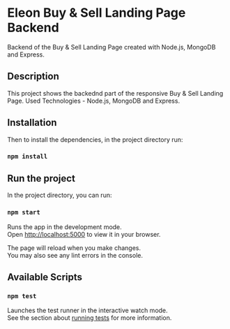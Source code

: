 # Eleon Buy & Sell Landing Page Backend

Backend of the Buy & Sell Landing Page created with Node.js, MongoDB and Express.

## Description

This project shows the backednd part of the responsive Buy & Sell Landing Page.
Used Technologies - Node.js, MongoDB and Express.

## Installation

Then to install the dependencies, in the project directory run: 

### `npm install`

## Run the project

In the project directory, you can run:

### `npm start`

Runs the app in the development mode.\
Open [http://localhost:5000](http://localhost:5000) to view it in your browser.

The page will reload when you make changes.\
You may also see any lint errors in the console.

## Available Scripts

### `npm test`

Launches the test runner in the interactive watch mode.\
See the section about [running tests](https://facebook.github.io/create-react-app/docs/running-tests) for more information.
